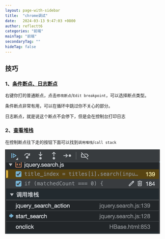 ```yaml
---
layout: page-with-sidebar
title:  "chrome调试"
date:   2024-03-13 9:47:03 +0800
author: reflectt6
categories: "前端"
mainTag: "前端"
secondaryTag: ""
hideTag: false
---
```


## 技巧

### 1、[条件断点、日志断点](https://developer.chrome.com/docs/devtools/javascript/breakpoints?hl=zh-tw#loc)

右键你打的普通断点，点击`修改断点`/`Edit breakpoint`，可以选择断点类型。

条件断点非常有用，可以在循环中跳过你不关心的部分。

日志断点，就是说这个断点不会停下，但是会在控制台打印日志

### 2、[查看堆栈](https://blog.51cto.com/u_15064642/3681042)

在控制断点往下走的按钮下面可以找到`调用堆栈`/`call stack`

![image-20240313101700871](/assets/images/2024-03-13-chrome调试//image-20240313101700871.png)



